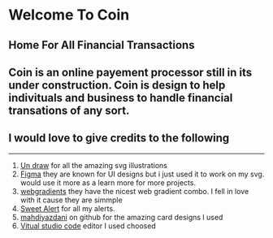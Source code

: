 <!-- Headings-->
# Welcome To Coin
## Home For All Financial Transactions

## Coin is an online payement processor still in its under construction. Coin is design to help indivituals and business to handle financial transations of any sort.

## I would love to give credits to the following
- - -
1. [Un draw](https://undraw.co/) for all the amazing svg illustrations
1. [Figma](https://www.figma.com/) they are known for UI designs but i just used it to work on my svg. would use it more as a learn more for more projects.
1. [webgradients](https://webgradients.com/)  they have the nicest web gradient combo. I fell in love with it cause they are simmple
1. [Sweet Alert](https://sweetalert2.github.io/) for all my alerts. 
1. [mahdiyazdani](https://github.com/mahdiyazdani/credit-card-html-bootstrap-template) on github for the amazing card designs I used
1. [Vitual studio code](https://code.visualstudio.com/) editor I used choosed
